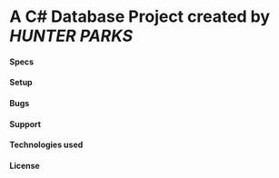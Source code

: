 # A C# Database Project created by *_HUNTER PARKS_*

####

#### Specs

#### Setup

#### Bugs

#### Support

#### Technologies used

#### License
